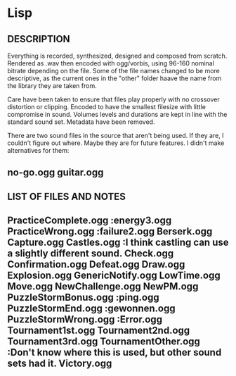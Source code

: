 # Lisp

DESCRIPTION
-----------
Everything is recorded, synthesized, designed and composed from scratch. Rendered as .wav then encoded with ogg/vorbis, using 96-160 nominal bitrate depending on the file. Some of the file names changed to be more descriptive, as the current ones in the "other" folder haave the name from the library they are taken from.

Care have been taken to ensure that files play properly with no crossover distortion or clipping. Encoded to have the smallest filesize with little compromise in sound. Volumes levels and durations are kept in line with the standard sound set. Metadata have been removed.

There are two sound files in the source that aren't being used. If they are, I couldn't figure out where. Maybe they are for future features. I didn't make alternatives for them:

no-go.ogg
guitar.ogg
--------------

LIST OF FILES AND NOTES
-----------------------
PracticeComplete.ogg 				:energy3.ogg
PracticeWrong.ogg					  :failure2.ogg
Berserk.ogg
Capture.ogg
Castles.ogg					    		:I think castling can use a slightly different sound.
Check.ogg
Confirmation.ogg
Defeat.ogg
Draw.ogg
Explosion.ogg
GenericNotify.ogg
LowTime.ogg
Move.ogg
NewChallenge.ogg
NewPM.ogg
PuzzleStormBonus.ogg				:ping.ogg
PuzzleStormEnd.ogg					:gewonnen.ogg
PuzzleStormWrong.ogg				:Error.ogg
Tournament1st.ogg
Tournament2nd.ogg
Tournament3rd.ogg
TournamentOther.ogg					:Don't know where this is used, but other sound sets had it.
Victory.ogg
-----------------------
